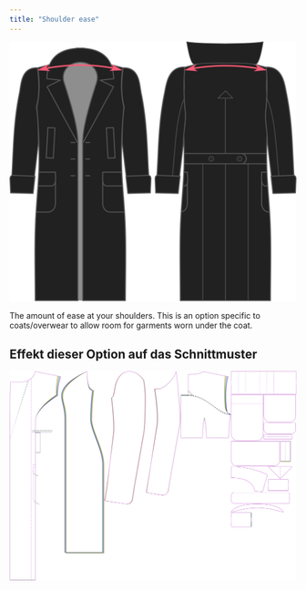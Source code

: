 ```yaml
---
title: "Shoulder ease"
---
```


![Shoulder ease](./shoulderease.svg)

The amount of ease at your shoulders. This is an option specific to coats/overwear to allow room for garments worn under the coat.

## Effekt dieser Option auf das Schnittmuster

![This image shows the effect of this option by superimposing several variants that have a different value for this option](carlita_shoulderease_sample.svg "Effect of this option on the pattern")
